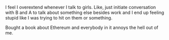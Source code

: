 I feel I overextend whenever I talk to girls. Like, just initiate conversation with B and A to talk about something else besides work and I end up feeling stupid like I was trying to hit on them or something.

Bought a book about Ethereum and everybody in it annoys the hell out of me.
